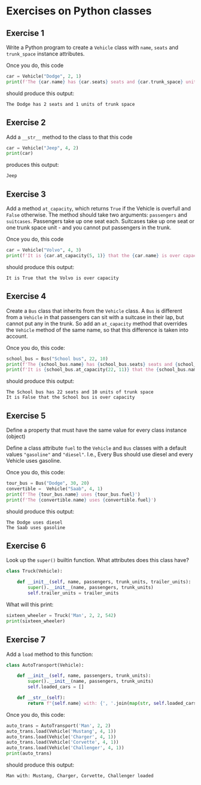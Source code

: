 
# Exercises on Python classes

## Exercise 1

Write a Python program to create a `Vehicle` class with `name`, `seats` and `trunk_space` instance attributes.

Once you do, this code

<!-- 
```python
class Vehicle:

    def __init__(self, name, seats, trunk_space):
        self.name = name
        self.seats = seats
        self.trunk_space = trunk_space

``` -->

```python
car = Vehicle("Dodge", 2, 1)
print(f'The {car.name} has {car.seats} seats and {car.trunk_space} units of trunk space')
```

should produce this output:

    The Dodge has 2 seats and 1 units of trunk space


## Exercise 2

Add a `__str__` method to the class to that this code

```python
car = Vehicle("Jeep", 4, 2)
print(car)
```

produces this output:

    Jeep

## Exercise 3

Add a method  `at_capacity`, which returns `True` if the Vehicle is overfull and `False` otherwise. The method should take two arguments: `passengers` and `suitcases`. Passengers take up one seat each. Suitcases take up one seat or one trunk space unit - and you cannot put passengers in the trunk.

<!-- 
```python
class Vehicle:

    fuel = 'gasoline'

    def __init__(self, name, seats, trunk_space):
        self.name = name
        self.seats = seats
        self.trunk_space = trunk_space

    def __str__(self):
        return self.name

    def at_capacity(self, people, suitcases):
        seats_left = self.seats - people
        trunk_units_left = self.trunk_space - suitcases
        return seats_left < 0 or seats_left + trunk_units_left < 0

class Bus(Vehicle):

    fuel = 'diesel'

    def at_capacity(self, people, suitcases):
        return people > self.seats or suitcases > self.seats

``` -->

Once you do, this code

```python
car = Vehicle("Volvo", 4, 3)
print(f'It is {car.at_capacity(5, 1)} that the {car.name} is over capacity')
```

should produce this output:

    It is True that the Volvo is over capacity


## Exercise 4

Create a `Bus` class that inherits from the `Vehicle` class. A `Bus` is different from a `Vehicle` in that passengers can sit with a suitcase in their lap, but cannot put any in the trunk. So add an `at_capacity` method that overrides the `Vehicle` method of the same name, so that this difference is taken into account.

Once you do, this code:

```python
school_bus = Bus("School bus", 22, 10)
print(f'The {school_bus.name} has {school_bus.seats} seats and {school_bus.trunk_space} units of trunk space')
print(f'It is {school_bus.at_capacity(22, 11)} that the {school_bus.name} is over capacity')
```

should produce this output:

    The School bus has 22 seats and 10 units of trunk space
    It is False that the School bus is over capacity


## Exercise 5

Define a property that must have the same value for every class instance (object)

Define a class attribute `fuel` to the `Vehicle` and `Bus` classes with a default values `"gasoline"` and `"diesel"`. I.e., Every Bus should use diesel and every Vehicle uses gasoline.

Once you do, this code:

```python
tour_bus = Bus("Dodge", 30, 20)
convertible =  Vehicle("Saab", 4, 1)
print(f'The {tour_bus.name} uses {tour_bus.fuel}')
print(f'The {convertible.name} uses {convertible.fuel}')

```

should produce this output:

    The Dodge uses diesel
    The Saab uses gasoline

## Exercise 6

Look up the `super()` builtin function. What attributes does this class have?

```python
class Truck(Vehicle):

    def __init__(self, name, passengers, trunk_units, trailer_units):
        super().__init__(name, passengers, trunk_units)
        self.trailer_units = trailer_units
```

What will this print:

```python
sixteen_wheeler = Truck('Man', 2, 2, 542)
print(sixteen_wheeler)
```

## Exercise 7

Add a `load` method to this function:

<!-- 
```python
class AutoTransport(Vehicle):

    def __init__(self, name, passengers, trunk_units):
        super().__init__(name, passengers, trunk_units)
        self.loaded_cars = []

    def __str__(self):
        return f"{self.name} with: {', '.join(map(str, self.loaded_cars))}"

    def load(self, car):
        self.loaded_cars.append(car)
```
 -->

```python
class AutoTransport(Vehicle):

    def __init__(self, name, passengers, trunk_units):
        super().__init__(name, passengers, trunk_units)
        self.loaded_cars = []

    def __str__(self):
        return f"{self.name} with: {', '.join(map(str, self.loaded_cars))} loaded"
```

Once you do, this code:

```python
auto_trans = AutoTransport('Man', 2, 2)
auto_trans.load(Vehicle('Mustang', 4, 1))
auto_trans.load(Vehicle('Charger', 4, 1))
auto_trans.load(Vehicle('Corvette', 4, 1))
auto_trans.load(Vehicle('Challenger', 4, 1))
print(auto_trans)

```

should produce this output:

    Man with: Mustang, Charger, Corvette, Challenger loaded





[command-line-ex]: https://github.com/birc-ctib/command-lines-and-pipes
[intro-to-github-ex]: https://github.com/birc-ctib/intro-to-git-and-github

[w02-prog-ex]: https://github.com/birc-ctib/basic-python
[w02-commandline-ex]: https://github.com/birc-ctib/command-line-python

[w03-merge-ex]: https://github.com/birc-ctib/merging
[w03-guessing-ex]: https://github.com/birc-ctib/guessing
[w03-base-ex]: https://github.com/birc-ctib/changing-base
[w03-sieve-ex]: https://github.com/birc-ctib/sieve
[w03-substring-ex]: https://github.com/birc-ctib/lis
[w03-powerset-ex]: https://github.com/birc-ctib/powerset
[w03-subseq-ex]: https://github.com/birc-ctib/liseq

[w05-bucket-ex]: https://github.com/birc-ctib/bucket-sort

[w06-simple-funcs-ex]: https://github.com/birc-ctib/simple-funcs
[w06-kmers-ex]: https://github.com/birc-ctib/kmer
[w06-codon-ex]: https://github.com/birc-ctib/codon-translation
[w06-reduce-ex]: https://github.com/birc-ctib/reduce

[w07-lists-ex]: https://github.com/birc-ctib/lists-and-recursion

[w09-mm-ex]: https://github.com/birc-ctib/markov

[w11-sllists-ex]: https://github.com/birc-ctib/singly-linked-lists
[w11-dllists-ex]: https://github.com/birc-ctib/doubly-linked-lists

[w12-list-set-ex]: https://github.com/birc-ctib/list-set
[w12-search-tree-set-ex]: https://github.com/birc-ctib/st-balance-1
[w12-hash-table-ex]: https://github.com/birc-ctib/hash-set

[w13-linked-list-stack-ex]: https://github.com/birc-ctib/linked-list-stack
[w13-newick-ex]: https://github.com/birc-ctib/newick
[w13-dllist-queue-ex]: https://github.com/birc-ctib/linked-list-queue

[w14-huffmann-ex]: https://github.com/birc-ctib/huffman
[w14-prim-ex]: https://github.com/birc-ctib/prim
[w14-search-tree-pqueue-ex]: https://github.com/birc-ctib/st-pqueue
[w14-leftist-heap-ex]: https://github.com/birc-ctib/leftist
[w14-binary-heap-ex]: https://github.com/birc-ctib/binary-heap
[w14-heap-sort-ex]: https://github.com/birc-ctib/heap-sort
